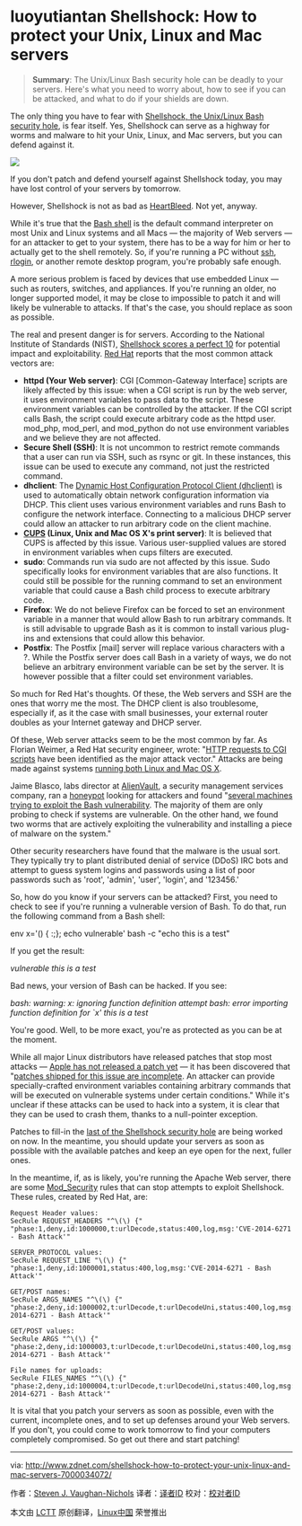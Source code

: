 luoyutiantan
Shellshock: How to protect your Unix, Linux and Mac servers
================================================================================
> **Summary**: The Unix/Linux Bash security hole can be deadly to your servers. Here's what you need to worry about, how to see if you can be attacked, and what to do if your shields are down.

The only thing you have to fear with [Shellshock, the Unix/Linux Bash security hole][1], is fear itself. Yes, Shellshock can serve as a highway for worms and malware to hit your Unix, Linux, and Mac servers, but you can defend against it.

![](http://cdn-static.zdnet.com/i/r/story/70/00/034072/cybersecurity-v1-620x464.jpg?hash=BQMxZJWuZG&upscale=1)

If you don't patch and defend yourself against Shellshock today, you may have lost control of your servers by tomorrow. 

However, Shellshock is not as bad as [HeartBleed][2]. Not yet, anyway.

While it's true that the [Bash shell][3] is the default command interpreter on most Unix and Linux systems and all Macs — the majority of Web servers — for an attacker to get to your system, there has to be a way for him or her to actually get to the shell remotely. So, if you're running a PC without [ssh][4], [rlogin][5], or another remote desktop program, you're probably safe enough.

A more serious problem is faced by devices that use embedded Linux — such as routers, switches, and appliances. If you're running an older, no longer supported model, it may be close to impossible to patch it and will likely be vulnerable to attacks. If that's the case, you should replace as soon as possible.

The real and present danger is for servers. According to the National Institute of Standards (NIST), [Shellshock scores a perfect 10][6] for potential impact and exploitability. [Red Hat][7] reports that the most common attack vectors are:

- **httpd (Your Web server)**: CGI [Common-Gateway Interface] scripts are likely affected by this issue: when a CGI script is run by the web server, it uses environment variables to pass data to the script. These environment variables can be controlled by the attacker. If the CGI script calls Bash, the script could execute arbitrary code as the httpd user. mod_php, mod_perl, and mod_python do not use environment variables and we believe they are not affected.
- **Secure Shell (SSH)**: It is not uncommon to restrict remote commands that a user can run via SSH, such as rsync or git. In these instances, this issue can be used to execute any command, not just the restricted command.
- **dhclient**: The [Dynamic Host Configuration Protocol Client (dhclient)][8] is used to automatically obtain network configuration information via DHCP. This client uses various environment variables and runs Bash to configure the network interface. Connecting to a malicious DHCP server could allow an attacker to run arbitrary code on the client machine.
- **[CUPS][9] (Linux, Unix and Mac OS X's print server)**: It is believed that CUPS is affected by this issue. Various user-supplied values are stored in environment variables when cups filters are executed.
- **sudo**: Commands run via sudo are not affected by this issue. Sudo specifically looks for environment variables that are also functions. It could still be possible for the running command to set an environment variable that could cause a Bash child process to execute arbitrary code.
- **Firefox**: We do not believe Firefox can be forced to set an environment variable in a manner that would allow Bash to run arbitrary commands. It is still advisable to upgrade Bash as it is common to install various plug-ins and extensions that could allow this behavior.
- **Postfix**: The Postfix [mail] server will replace various characters with a ?. While the Postfix server does call Bash in a variety of ways, we do not believe an arbitrary environment variable can be set by the server. It is however possible that a filter could set environment variables.

So much for Red Hat's thoughts. Of these, the Web servers and SSH are the ones that worry me the most. The DHCP client is also troublesome, especially if, as it the case with small businesses, your external router doubles as your Internet gateway and DHCP server.

Of these, Web server attacks seem to be the most common by far. As Florian Weimer, a Red Hat security engineer, wrote: "[HTTP requests to CGI scripts][10] have been identified as the major attack vector." Attacks are being made against systems [running both Linux and Mac OS X][11].

Jaime Blasco, labs director at [AlienVault][12], a security management services company, ran a [honeypot][13] looking for attackers and found "[several machines trying to exploit the Bash vulnerability][14]. The majority of them are only probing to check if systems are vulnerable. On the other hand, we found two worms that are actively exploiting the vulnerability and installing a piece of malware on the system."

Other security researchers have found that the malware is the usual sort. They typically try to plant distributed denial of service (DDoS) IRC bots and attempt to guess system logins and passwords using a list of poor passwords such as 'root', 'admin', 'user', 'login', and '123456.'

So, how do you know if your servers can be attacked? First, you need to check to see if you're running a vulnerable version of Bash. To do that, run the following command from a Bash shell:

env x='() { :;}; echo vulnerable' bash -c "echo this is a test"

If you get the result:

*vulnerable this is a test*

Bad news, your version of Bash can be hacked. If you see:

*bash: warning: x: ignoring function definition attempt bash: error importing function definition for `x' this is a test*

You're good. Well, to be more exact, you're as protected as you can be at the moment.

While all major Linux distributors have released patches that stop most attacks — [Apple has not released a patch yet][15] — it has been discovered that "[patches shipped for this issue are incomplete][16]. An attacker can provide specially-crafted environment variables containing arbitrary commands that will be executed on vulnerable systems under certain conditions." While it's unclear if these attacks can be used to hack into a system, it is clear that they can be used to crash them, thanks to a null-pointer exception.

Patches to fill-in the [last of the Shellshock security hole][17] are being worked on now. In the meantime, you should update your servers as soon as possible with the available patches and keep an eye open for the next, fuller ones.

In the meantime, if, as is likely, you're running the Apache Web server, there are some [Mod_Security][18] rules that can stop attempts to exploit Shellshock. These rules, created by Red Hat, are:

    Request Header values:
    SecRule REQUEST_HEADERS "^\(\) {" "phase:1,deny,id:1000000,t:urlDecode,status:400,log,msg:'CVE-2014-6271 - Bash Attack'"
    
    SERVER_PROTOCOL values:
    SecRule REQUEST_LINE "\(\) {" "phase:1,deny,id:1000001,status:400,log,msg:'CVE-2014-6271 - Bash Attack'"
    
    GET/POST names:
    SecRule ARGS_NAMES "^\(\) {" "phase:2,deny,id:1000002,t:urlDecode,t:urlDecodeUni,status:400,log,msg:'CVE-2014-6271 - Bash Attack'"
    
    GET/POST values:
    SecRule ARGS "^\(\) {" "phase:2,deny,id:1000003,t:urlDecode,t:urlDecodeUni,status:400,log,msg:'CVE-2014-6271 - Bash Attack'"
    
    File names for uploads:
    SecRule FILES_NAMES "^\(\) {" "phase:2,deny,id:1000004,t:urlDecode,t:urlDecodeUni,status:400,log,msg:'CVE-2014-6271 - Bash Attack'"

It is vital that you patch your servers as soon as possible, even with the current, incomplete ones, and to set up defenses around your Web servers. If you don't, you could come to work tomorrow to find your computers completely compromised. So get out there and start patching!

--------------------------------------------------------------------------------

via: http://www.zdnet.com/shellshock-how-to-protect-your-unix-linux-and-mac-servers-7000034072/

作者：[Steven J. Vaughan-Nichols][a]
译者：[译者ID](https://github.com/译者ID)
校对：[校对者ID](https://github.com/校对者ID)

本文由 [LCTT](https://github.com/LCTT/TranslateProject) 原创翻译，[Linux中国](http://linux.cn/) 荣誉推出

[a]:http://www.zdnet.com/meet-the-team/us/steven-j-vaughan-nichols/
[1]:http://www.zdnet.com/unixlinux-bash-critical-security-hole-uncovered-7000034021/
[2]:http://www.zdnet.com/heartbleed-serious-openssl-zero-day-vulnerability-revealed-7000028166
[3]:http://www.gnu.org/software/bash/
[4]:http://www.openbsd.org/cgi-bin/man.cgi?query=ssh&sektion=1
[5]:http://unixhelp.ed.ac.uk/CGI/man-cgi?rlogin
[6]:http://web.nvd.nist.gov/view/vuln/detail?vulnId=CVE-2014-7169
[7]:http://www.redhat.com/
[8]:http://www.isc.org/downloads/dhcp/
[9]:https://www.cups.org/
[10]:http://seclists.org/oss-sec/2014/q3/650
[11]:http://www.zdnet.com/first-attacks-using-shellshock-bash-bug-discovered-7000034044/
[12]:http://www.alienvault.com/
[13]:http://www.sans.org/security-resources/idfaq/honeypot3.php
[14]:http://www.alienvault.com/open-threat-exchange/blog/attackers-exploiting-shell-shock-cve-2014-6721-in-the-wild
[15]:http://apple.stackexchange.com/questions/146849/how-do-i-recompile-bash-to-avoid-the-remote-exploit-cve-2014-6271-and-cve-2014-7
[16]:https://bugzilla.redhat.com/show_bug.cgi?id=1141597#c27
[17]:http://cve.mitre.org/cgi-bin/cvename.cgi?name=CVE-2014-7169
[18]:http://www.inmotionhosting.com/support/website/modsecurity/what-is-modsecurity-and-why-is-it-important
